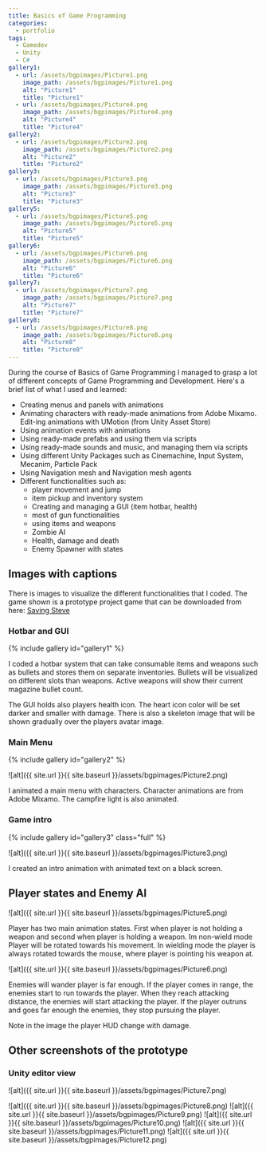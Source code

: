 ```yaml
---
title: Basics of Game Programming
categories:
  - portfolio
tags:
  - Gamedev
  - Unity
  - C#
gallery1:
  - url: /assets/bgpimages/Picture1.png
    image_path: /assets/bgpimages/Picture1.png
    alt: "Picture1"
    title: "Picture1"
  - url: /assets/bgpimages/Picture4.png
    image_path: /assets/bgpimages/Picture4.png
    alt: "Picture4"
    title: "Picture4"
gallery2:
  - url: /assets/bgpimages/Picture2.png
    image_path: /assets/bgpimages/Picture2.png
    alt: "Picture2"
    title: "Picture2"
gallery3:
  - url: /assets/bgpimages/Picture3.png
    image_path: /assets/bgpimages/Picture3.png
    alt: "Picture3"
    title: "Picture3"
gallery5:
  - url: /assets/bgpimages/Picture5.png
    image_path: /assets/bgpimages/Picture5.png
    alt: "Picture5"
    title: "Picture5"
gallery6:
  - url: /assets/bgpimages/Picture6.png
    image_path: /assets/bgpimages/Picture6.png
    alt: "Picture6"
    title: "Picture6"
gallery7:
  - url: /assets/bgpimages/Picture7.png
    image_path: /assets/bgpimages/Picture7.png
    alt: "Picture7"
    title: "Picture7"
gallery8:
  - url: /assets/bgpimages/Picture8.png
    image_path: /assets/bgpimages/Picture8.png
    alt: "Picture8"
    title: "Picture8"
---
```


During the course of Basics of Game Programming I managed to grasp a lot of different concepts of Game Programming and Development. Here's a brief list of what I used and learned:

-	Creating menus and panels with animations
-	Animating characters with ready-made animations from Adobe Mixamo. Edit-ing animations with UMotion (from Unity Asset Store)
-	Using animation events with animations
-	Using ready-made prefabs and using them via scripts
-	Using ready-made sounds and music, and managing them via scripts
-	Using different Unity Packages such as Cinemachine, Input System, Mecanim, Particle Pack
-	Using Navigation mesh and Navigation mesh agents
-	Different functionalities such as:
    - player movement and jump
    - item pickup and inventory system
    - Creating and managing a GUI (item hotbar, health)
    - most of gun functionalities
    - using items and weapons
    - Zombie AI
    - Health, damage and death
    - Enemy Spawner with states

## Images with captions

There is images to visualize the different functionalities that I coded. The game shown is a prototype project game that can be downloaded from here: [Saving Steve](https://kantola.eu/files/savingsteve.zip)

### Hotbar and GUI

{% include gallery id="gallery1" %}

I coded a hotbar system that can take consumable items and weapons such as bullets and stores them on separate inventories. Bullets will be visualized on different slots than weapons. Active weapons will show their current magazine bullet count.

The GUI holds also players health icon. The heart icon color will be set darker and smaller with damage. There is also a skeleton image that will be shown gradually over the players avatar image.

### Main Menu

{% include gallery id="gallery2" %}

![alt]({{ site.url }}{{ site.baseurl }}/assets/bgpimages/Picture2.png)

I animated a main menu with characters. Character animations are from Adobe Mixamo. The campfire light is also animated.

### Game intro

{% include gallery id="gallery3" class="full" %}

![alt]({{ site.url }}{{ site.baseurl }}/assets/bgpimages/Picture3.png)

I created an intro animation with animated text on a black screen.

## Player states and Enemy AI

![alt]({{ site.url }}{{ site.baseurl }}/assets/bgpimages/Picture5.png)

Player has two main animation states. First when player is not holding a weapon and second when player is holding a weapon. Im non-wield mode Player will be rotated towards his movement. In wielding mode the player is always rotated towards the mouse, where player is pointing his weapon at.

![alt]({{ site.url }}{{ site.baseurl }}/assets/bgpimages/Picture6.png)

Enemies will wander player is far enough. If the player comes in range, the enemies start to run towards the player. When they reach attacking distance, the enemies will start attacking the player. If the player outruns and goes far enough the enemies, they stop pursuing the player.

Note in the image the player HUD change with damage.

## Other screenshots of the prototype

### Unity editor view
![alt]({{ site.url }}{{ site.baseurl }}/assets/bgpimages/Picture7.png)

![alt]({{ site.url }}{{ site.baseurl }}/assets/bgpimages/Picture8.png)
![alt]({{ site.url }}{{ site.baseurl }}/assets/bgpimages/Picture9.png)
![alt]({{ site.url }}{{ site.baseurl }}/assets/bgpimages/Picture10.png)
![alt]({{ site.url }}{{ site.baseurl }}/assets/bgpimages/Picture11.png)
![alt]({{ site.url }}{{ site.baseurl }}/assets/bgpimages/Picture12.png)